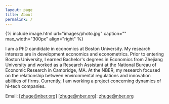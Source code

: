 ```yaml
---
layout: page
title: About
permalink: /
---
```


{% include image.html url="images/photo.jpg" caption="" max_width="300px" align="right" %}

I am a PhD candidate in economics at Boston University. My research interests are in development economics and econometrics. Prior to entering Boston University, I earned Bachelor's degrees in Economics from Zhejiang University and worked as a Research Assistant at the National Bureau of Economic Research in Cambridge, MA. At the NBER, my research focused on the relationship between environmental regulations and innovation abilities of firms. Currently, I am working a project concerning dynamics of hi-tech companies. 


Email: [zhuge@nber.org]
[zhuge@nber.org]: zhuge@nber.org
